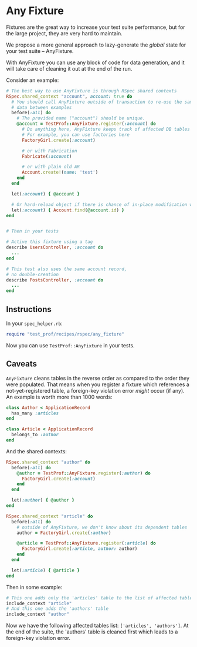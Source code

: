 # Any Fixture

Fixtures are the great way to increase your test suite performance, but for the large project, they are very hard to maintain.

We propose a more general approach to lazy-generate the _global_ state for your test suite – AnyFixture.

With AnyFixture you can use any block of code for data generation, and it will take care of cleaning it out at the end of the run.

Consider an example:

```ruby
# The best way to use AnyFixture is through RSpec shared contexts
RSpec.shared_context "account", account: true do
  # You should call AnyFixture outside of transaction to re-use the same
  # data between examples
  before(:all) do
    # The provided name ("account") should be unique.
    @account = TestProf::AnyFixture.register(:account) do
      # Do anything here, AnyFixture keeps track of affected DB tables
      # For example, you can use factories here
      FactoryGirl.create(:account)

      # or with Fabrication
      Fabricate(:account)

      # or with plain old AR
      Account.create!(name: 'test')
    end
  end

  let(:account) { @account }

  # Or hard-reload object if there is chance of in-place modification within tests
  let(:account) { Account.find(@account.id) }
end


# Then in your tests

# Active this fixture using a tag
describe UsersController, :account do
  ...
end

# This test also uses the same account record,
# no double-creation
describe PostsController, :account do
  ...
end
```

## Instructions

In your `spec_helper.rb`:

```ruby
require "test_prof/recipes/rspec/any_fixture"
```

Now you can use `TestProf::AnyFixture` in your tests.

## Caveats

`AnyFixture` cleans tables in the reverse order as compared to the order they were populated. That
means when you register a fixture which references a not-yet-registered table, a
foreign-key violation error *might* occur (if any). An example is worth more than 1000
words:

```ruby
class Author < ApplicationRecord
  has_many :articles
end

class Article < ApplicationRecord
  belongs_to :author
end
```

And the shared contexts:

```ruby
RSpec.shared_context "author" do
  before(:all) do
    @author = TestProf::AnyFixture.register(:author) do
      FactoryGirl.create(:account)
    end
  end

  let(:author) { @author }
end

RSpec.shared_context "article" do
  before(:all) do
    # outside of AnyFixture, we don't know about its dependent tables
    author = FactoryGirl.create(:author)

    @article = TestProf::AnyFixture.register(:article) do
      FactoryGirl.create(:article, author: author)
    end
  end

  let(:article) { @article }
end
```

Then in some example:

```ruby
# This one adds only the 'articles' table to the list of affected tables
include_context "article"
# And this one adds the 'authors' table
include_context "author"
```

Now we have the following affected tables list: `['articles', 'authors']`. At the end of the suite, the 'authors' table is cleaned first which leads to a foreign-key violation error.
